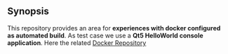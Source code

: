 ## Synopsis

This repository provides an area for **experiences with docker configured as automated build**. As test case we use a **Qt5 HelloWorld console application**.
Here the related [Docker Repository](https://hub.docker.com/r/tefworkshop/qt5-autobuild/)
